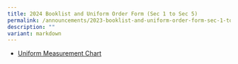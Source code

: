 ```yaml
---
title: 2024 Booklist and Uniform Order Form (Sec 1 to Sec 5)
permalink: /announcements/2023-booklist-and-uniform-order-form-sec-1-to-sec-5/
description: ""
variant: markdown
---
```



* [Uniform Measurement Chart](/files/2024%20Booklist/uniform%20measurement%20chart2.pdf)